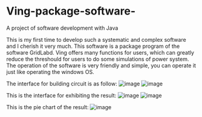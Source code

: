 
# Ving-package-software-
A project of software development with Java

This is my first time to develop such a systematic and complex software and I cherish it very much.
This software is a package program of the software GridLabd.
Ving offers many functions for users, which can greatly reduce the threshould for users to do some simulations of power system.
The operation of the software is very friendly and simple, you can operate it just like operating the windows OS.

The interface for building circuit is as follow:
![image](https://github.com/linm13/Ving-package-software-/blob/master/screenshot/interface1.png)
![image](https://github.com/linm13/Ving-package-software-/blob/master/screenshot/interface2.png)

This is the interface for exhibiting the result:
![image](https://github.com/linm13/Ving-package-software-/blob/master/screenshot/result_display.png)
![image](https://github.com/linm13/Ving-package-software-/blob/master/screenshot/result_display2.png)

This is the pie chart of the result:
![image](https://github.com/linm13/Ving-package-software-/blob/master/screenshot/result_display3.png)
